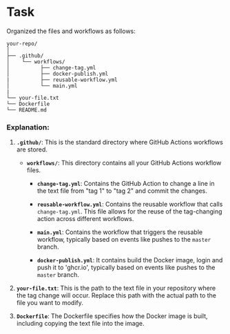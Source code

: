 # Task

Organized the files and workflows as follows:

```
your-repo/
│
├── .github/
│    └── workflows/
│          ├── change-tag.yml
│          ├── docker-publish.yml
|          ├── reusable-workflow.yml
│          └── main.yml
| 
└── your-file.txt
└── Dockerfile
└── README.md
```

### Explanation:

1. **`.github/`**: This is the standard directory where GitHub Actions workflows are stored.

   - **`workflows/`**: This directory contains all your GitHub Actions workflow files.

     - **`change-tag.yml`**: Contains the GitHub Action to change a line in the text file from "tag 1" to "tag 2" and commit the changes. 

     - **`reusable-workflow.yml`**: Contains the reusable workflow that calls `change-tag.yml`. This file allows for the reuse of the tag-changing action across different workflows.

     - **`main.yml`**: Contains the workflow that triggers the reusable workflow, typically based on events like pushes to the `master` branch.

     - **`docker-publish.yml`**: It contains build the Docker image, login and push it to 'ghcr.io', typically based on events like pushes to the `master` branch.

2. **`your-file.txt`**: This is the path to the text file in your repository where the tag change will occur. Replace this path with the actual path to the file you want to modify.

3. **`Dockerfile`**: The Dockerfile specifies how the Docker image is built, including copying the text file into the image.
